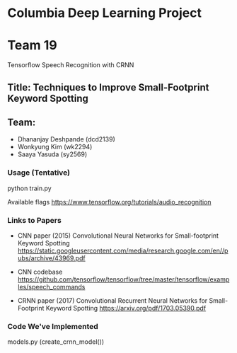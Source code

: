 # Columbia Deep Learning Project
# Team 19

Tensorflow Speech Recognition with CRNN

## Title: Techniques to Improve Small-Footprint Keyword Spotting
## Team:
* Dhananjay Deshpande (dcd2139)
* Wonkyung Kim (wk2294)
* Saaya Yasuda (sy2569)

### Usage (Tentative)
python train.py

Available flags https://www.tensorflow.org/tutorials/audio_recognition

### Links to Papers
* CNN paper (2015)
Convolutional Neural Networks for Small-footprint Keyword Spotting
https://static.googleusercontent.com/media/research.google.com/en//pubs/archive/43969.pdf

* CNN codebase
https://github.com/tensorflow/tensorflow/tree/master/tensorflow/examples/speech_commands

* CRNN paper (2017)
Convolutional Recurrent Neural Networks for Small-Footprint Keyword Spotting
https://arxiv.org/pdf/1703.05390.pdf

### Code We've Implemented
models.py (create_crnn_model()) 


